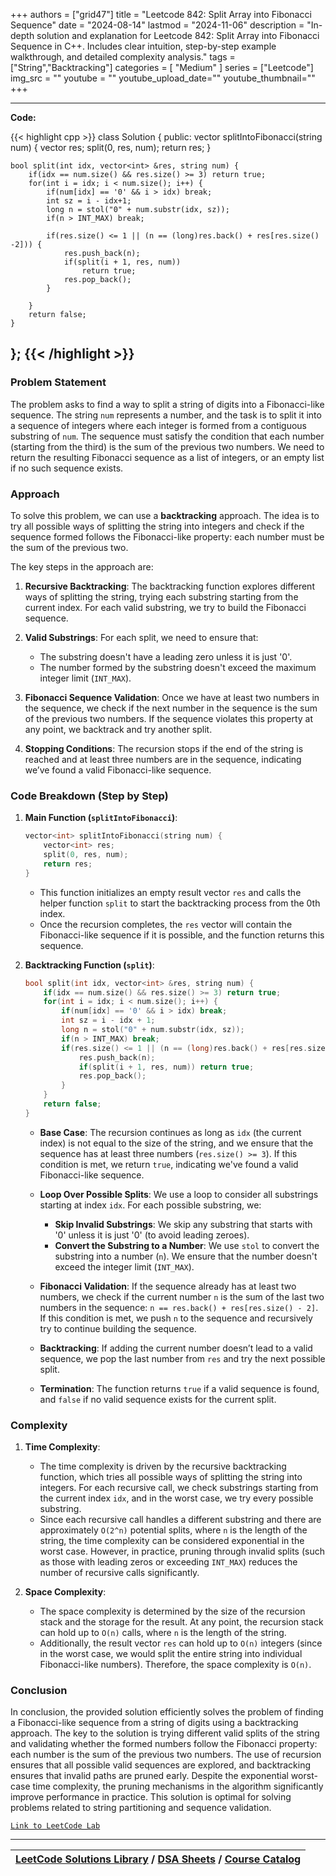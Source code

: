 
+++
authors = ["grid47"]
title = "Leetcode 842: Split Array into Fibonacci Sequence"
date = "2024-08-14"
lastmod = "2024-11-06"
description = "In-depth solution and explanation for Leetcode 842: Split Array into Fibonacci Sequence in C++. Includes clear intuition, step-by-step example walkthrough, and detailed complexity analysis."
tags = ["String","Backtracking"]
categories = [
    "Medium"
]
series = ["Leetcode"]
img_src = ""
youtube = ""
youtube_upload_date=""
youtube_thumbnail=""
+++



---
**Code:**

{{< highlight cpp >}}
class Solution {
public:
    vector<int> splitIntoFibonacci(string num) {
        vector<int> res;
        split(0, res, num);
        return res;
    }

    bool split(int idx, vector<int> &res, string num) {
        if(idx == num.size() && res.size() >= 3) return true;
        for(int i = idx; i < num.size(); i++) {
            if(num[idx] == '0' && i > idx) break;
            int sz = i - idx+1;
            long n = stol("0" + num.substr(idx, sz));
            if(n > INT_MAX) break;
                     
            if(res.size() <= 1 || (n == (long)res.back() + res[res.size() -2])) {
                res.push_back(n);
                if(split(i + 1, res, num))
                    return true;
                res.pop_back();
            }

        }
        return false;
    }
};
{{< /highlight >}}
---

### Problem Statement

The problem asks to find a way to split a string of digits into a Fibonacci-like sequence. The string `num` represents a number, and the task is to split it into a sequence of integers where each integer is formed from a contiguous substring of `num`. The sequence must satisfy the condition that each number (starting from the third) is the sum of the previous two numbers. We need to return the resulting Fibonacci sequence as a list of integers, or an empty list if no such sequence exists.

### Approach

To solve this problem, we can use a **backtracking** approach. The idea is to try all possible ways of splitting the string into integers and check if the sequence formed follows the Fibonacci-like property: each number must be the sum of the previous two. 

The key steps in the approach are:

1. **Recursive Backtracking**: The backtracking function explores different ways of splitting the string, trying each substring starting from the current index. For each valid substring, we try to build the Fibonacci sequence.
   
2. **Valid Substrings**: For each split, we need to ensure that:
   - The substring doesn't have a leading zero unless it is just '0'.
   - The number formed by the substring doesn't exceed the maximum integer limit (`INT_MAX`).
   
3. **Fibonacci Sequence Validation**: Once we have at least two numbers in the sequence, we check if the next number in the sequence is the sum of the previous two numbers. If the sequence violates this property at any point, we backtrack and try another split.

4. **Stopping Conditions**: The recursion stops if the end of the string is reached and at least three numbers are in the sequence, indicating we’ve found a valid Fibonacci-like sequence.

### Code Breakdown (Step by Step)

1. **Main Function (`splitIntoFibonacci`)**:
   ```cpp
   vector<int> splitIntoFibonacci(string num) {
       vector<int> res;
       split(0, res, num);
       return res;
   }
   ```
   - This function initializes an empty result vector `res` and calls the helper function `split` to start the backtracking process from the 0th index.
   - Once the recursion completes, the `res` vector will contain the Fibonacci-like sequence if it is possible, and the function returns this sequence.

2. **Backtracking Function (`split`)**:
   ```cpp
   bool split(int idx, vector<int> &res, string num) {
       if(idx == num.size() && res.size() >= 3) return true;
       for(int i = idx; i < num.size(); i++) {
           if(num[idx] == '0' && i > idx) break;
           int sz = i - idx + 1;
           long n = stol("0" + num.substr(idx, sz));
           if(n > INT_MAX) break;
           if(res.size() <= 1 || (n == (long)res.back() + res[res.size() - 2])) {
               res.push_back(n);
               if(split(i + 1, res, num)) return true;
               res.pop_back();
           }
       }
       return false;
   }
   ```
   - **Base Case**: The recursion continues as long as `idx` (the current index) is not equal to the size of the string, and we ensure that the sequence has at least three numbers (`res.size() >= 3`). If this condition is met, we return `true`, indicating we've found a valid Fibonacci-like sequence.
   
   - **Loop Over Possible Splits**: We use a loop to consider all substrings starting at index `idx`. For each possible substring, we:
     - **Skip Invalid Substrings**: We skip any substring that starts with '0' unless it is just '0' (to avoid leading zeroes).
     - **Convert the Substring to a Number**: We use `stol` to convert the substring into a number (`n`). We ensure that the number doesn't exceed the integer limit (`INT_MAX`).
     
   - **Fibonacci Validation**: If the sequence already has at least two numbers, we check if the current number `n` is the sum of the last two numbers in the sequence: `n == res.back() + res[res.size() - 2]`. If this condition is met, we push `n` to the sequence and recursively try to continue building the sequence.
   
   - **Backtracking**: If adding the current number doesn’t lead to a valid sequence, we pop the last number from `res` and try the next possible split.

   - **Termination**: The function returns `true` if a valid sequence is found, and `false` if no valid sequence exists for the current split.

### Complexity

1. **Time Complexity**:
   - The time complexity is driven by the recursive backtracking function, which tries all possible ways of splitting the string into integers. For each recursive call, we check substrings starting from the current index `idx`, and in the worst case, we try every possible substring.
   - Since each recursive call handles a different substring and there are approximately `O(2^n)` potential splits, where `n` is the length of the string, the time complexity can be considered exponential in the worst case. However, in practice, pruning through invalid splits (such as those with leading zeros or exceeding `INT_MAX`) reduces the number of recursive calls significantly.

2. **Space Complexity**:
   - The space complexity is determined by the size of the recursion stack and the storage for the result. At any point, the recursion stack can hold up to `O(n)` calls, where `n` is the length of the string.
   - Additionally, the result vector `res` can hold up to `O(n)` integers (since in the worst case, we would split the entire string into individual Fibonacci-like numbers). Therefore, the space complexity is `O(n)`.

### Conclusion

In conclusion, the provided solution efficiently solves the problem of finding a Fibonacci-like sequence from a string of digits using a backtracking approach. The key to the solution is trying different valid splits of the string and validating whether the formed numbers follow the Fibonacci property: each number is the sum of the previous two numbers. The use of recursion ensures that all possible valid sequences are explored, and backtracking ensures that invalid paths are pruned early. Despite the exponential worst-case time complexity, the pruning mechanisms in the algorithm significantly improve performance in practice. This solution is optimal for solving problems related to string partitioning and sequence validation.

[`Link to LeetCode Lab`](https://leetcode.com/problems/split-array-into-fibonacci-sequence/description/)

---

| [LeetCode Solutions Library](https://grid47.xyz/leetcode/) / [DSA Sheets](https://grid47.xyz/sheets/) / [Course Catalog](https://grid47.xyz/courses/) |
| --- |
